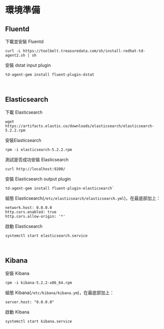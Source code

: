 # 環境準備

## Fluentd

下載並安裝 Fluentd
```shell
curl -L https://toolbelt.treasuredata.com/sh/install-redhat-td-agent2.sh | sh
```

安裝 dstat input plugin
```shell
td-agent-gem install fluent-plugin-dstat
```

<br>

## Elasticsearch


下載 Elasticsearch
```shell
wget https://artifacts.elastic.co/downloads/elasticsearch/elasticsearch-5.2.2.rpm
```

安裝Elasticsearch
```shell
rpm -i elasticsearch-5.2.2.rpm
```

測試是否成功安裝 Elasticsearch
```shell
curl http://localhost:9200/
```

安裝 Elasticsearch output plugin

```shell
td-agent-gem install fluent-plugin-elasticsearch`
```

組態 Elasticsearch(`/etc/elasticsearch/elasticsearch.yml`)，在最底部加上：
```shell
network.host: 0.0.0.0
http.cors.enabled: true
http.cors.allow-origin: '*'
```

啟動 Elasticsearch
```shell
systemctl start elasticsearch.service
```

<br>

## Kibana

安裝 Kibana

```shell
rpm -i kibana-5.2.2-x86_64.rpm
```

組態 Kibana(`/etc/kibana/kibana.ym`)，在最底部加上：
```shell
server.host: "0.0.0.0"
```

啟動 Kibana
```
systemctl start kibana.service
```